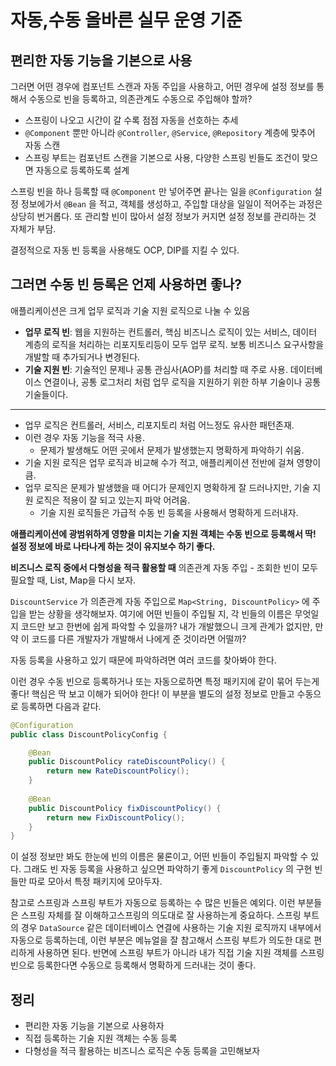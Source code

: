 # 자동,수동 올바른 실무 운영 기준

## 편리한 자동 기능을 기본으로 사용

그러면 어떤 경우에 컴포넌트 스캔과 자동 주입을 사용하고, 어떤 경우에 설정 정보를 통해서 수동으로 빈을 등록하고, 의존관계도 수동으로 주입해야 할까?

- 스프링이 나오고 시간이 갈 수록 점점 자동을 선호하는 추세
- `@Component` 뿐만 아니라 `@Controller`, `@Service`, `@Repository` 계층에 맞추어 자동 스캔
- 스프링 부트는 컴포넌트 스캔을 기본으로 사용, 다양한 스프링 빈들도 조건이 맞으면 자동으로 등록하도록 설계

스프링 빈을 하나 등록할 때 `@Component` 만 넣어주면 끝나는 일을 `@Configuration` 설정 정보에가서 `@Bean` 을 적고, 객체를 생성하고, 주입할 대상을 일일이 적어주는 과정은 상당히 번거롭다.
또 관리할 빈이 많아서 설정 정보가 커지면 설정 정보를 관리하는 것 자체가 부담.

결정적으로 자동 빈 등록을 사용해도 OCP, DIP를 지킬 수 있다.

## 그러면 수동 빈 등록은 언제 사용하면 좋나?

애플리케이션은 크게 업무 로직과 기술 지원 로직으로 나눌 수 있음

- **업무 로직 빈**: 웹을 지원하는 컨트롤러, 핵심 비즈니스 로직이 있는 서비스, 데이터 계층의 로직을 처리하는 리포지토리등이 모두 업무 로직. 보통 비즈니스 요구사항을 개발할 때 추가되거나 변경된다.
- **기술 지원 빈**: 기술적인 문제나 공통 관심사(AOP)를 처리할 때 주로 사용. 데이터베이스 연결이나, 공통 로그처리 처럼 업무 로직을 지원하기 위한 하부 기술이나 공통 기술들이다.

---

- 업무 로직은 컨트롤러, 서비스, 리포지토리 처럼 어느정도 유사한 패턴존재.
- 이런 경우 자동 기능을 적극 사용.
	- 문제가 발생해도 어떤 곳에서 문제가 발생했는지 명확하게 파악하기 쉬움.
- 기술 지원 로직은 업무 로직과 비교해 수가 적고, 애플리케이션 전반에 걸쳐 영향이 큼.
- 업무 로직은 문제가 발생했을 때 어디가 문제인지 명확하게 잘 드러나지만, 기술 지원 로직은 적용이 잘 되고 있는지 파악 어려움.
	- 기술 지원 로직들은 가급적 수동 빈 등록을 사용해서 명확하게 드러내자.

**애플리케이션에 광범위하게 영향을 미치는 기술 지원 객체는 수동 빈으로 등록해서 딱! 설정 정보에 바로 나타나게 하는 것이 유지보수 하기 좋다.**

**비즈니스 로직 중에서 다형성을 적극 활용할 때**
의존관계 자동 주입 - 조회한 빈이 모두 필요할 때, List, Map을 다시 보자.

`DiscountService` 가 의존관계 자동 주입으로 `Map<String, DiscountPolicy>` 에 주입을 받는 상황을 생각해보자. 여기에 어떤 빈들이 주입될 지, 각 빈들의 이름은 무엇일지 코드만 보고 한번에 쉽게 파악할 수 있을까? 내가 개발했으니 크게 관계가 없지만, 만약 이 코드를 다른 개발자가 개발해서 나에게 준 것이라면 어떨까?

자동 등록을 사용하고 있기 때문에 파악하려면 여러 코드를 찾아봐야 한다.

이런 경우 수동 빈으로 등록하거나 또는 자동으로하면 특정 패키지에 같이 묶어 두는게 좋다! 핵심은 딱 보고 이해가 되어야 한다! 이 부분을 별도의 설정 정보로 만들고 수동으로 등록하면 다음과 같다.

```java
@Configuration
public class DiscountPolicyConfig {

	@Bean
	public DiscountPolicy rateDiscountPolicy() {
		return new RateDiscountPolicy();
	}
	
	@Bean
	public DiscountPolicy fixDiscountPolicy() {
		return new FixDiscountPolicy();
	}
}
```

이 설정 정보만 봐도 한눈에 빈의 이름은 물론이고, 어떤 빈들이 주입될지 파악할 수 있다. 그래도 빈 자동 등록을 사용하고 싶으면 파악하기 좋게 `DiscountPolicy` 의 구현 빈들만 따로 모아서 특정 패키지에 모아두자.

참고로 스프링과 스프링 부트가 자동으로 등록하는 수 많은 빈들은 예외다. 이런 부분들은 스프링 자체를 잘 이해하고스프링의 의도대로 잘 사용하는게 중요하다. 스프링 부트의 경우 `DataSource` 같은 데이터베이스 연결에 사용하는 기술 지원 로직까지 내부에서 자동으로 등록하는데, 이런 부분은 메뉴얼을 잘 참고해서 스프링 부트가 의도한 대로 편리하게 사용하면 된다. 반면에 스프링 부트가 아니라 내가 직접 기술 지원 객체를 스프링 빈으로 등록한다면 수동으로 등록해서 명확하게 드러내는 것이 좋다.

## 정리

- 편리한 자동 기능을 기본으로 사용하자
- 직접 등록하는 기술 지원 객체는 수동 등록
- 다형성을 적극 활용하는 비즈니스 로직은 수동 등록을 고민해보자
